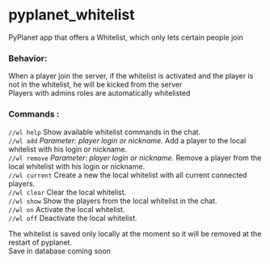 # pyplanet_whitelist
PyPlanet app that offers a Whitelist, which only lets certain people join

### Behavior:
When a player join the server, if the whitelist is activated and the player is not in the whitelist, he will be kicked from the server  
Players with admins roles are automatically whitelisted

### Commands :  
`//wl help` Show available whitelist commands in the chat.  
`//wl add` *Parameter: player login or nickname.* Add a player to the local whitelist with his login or nickname.  
`//wl remove` *Parameter: player login or nickname.* Remove a player from the local whitelist with his login or nickname.  
`//wl current` Create a new the local whitelist with all current connected players.  
`//wl clear` Clear the local whitelist.  
`//wl show` Show the players from the local whitelist in the chat.  
`//wl on` Activate the local whitelist.  
`//wl off` Deactivate the local whitelist.  

The whitelist is saved only locally at the moment so it will be removed at the restart of pyplanet.  
Save in database coming soon
